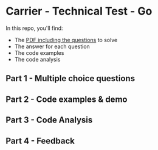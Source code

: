 # Carrier - Technical Test - Go

In this repo, you'll find:
- The [PDF including the questions](https://github.com/thdelmas/carrier-technical-test/blob/main/20232012_Technical%20Assessment%20Test%20-%20Golang.pdf) to solve
- The answer for each question
- The code examples
- The code analysis

## Part 1 - Multiple choice questions
## Part 2 - Code examples & demo
## Part 3 - Code Analysis
## Part 4 - Feedback
